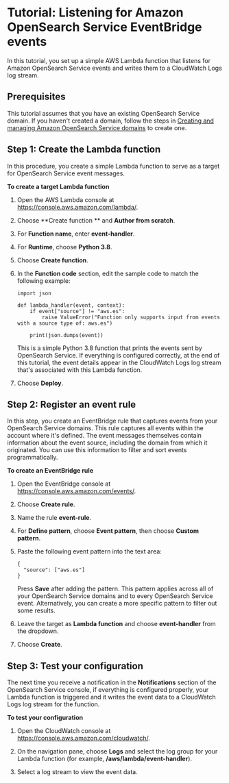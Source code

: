 # Tutorial: Listening for Amazon OpenSearch Service EventBridge events<a name="listening-events"></a>

In this tutorial, you set up a simple AWS Lambda function that listens for Amazon OpenSearch Service events and writes them to a CloudWatch Logs log stream\.

## Prerequisites<a name="listening-prereq"></a>

This tutorial assumes that you have an existing OpenSearch Service domain\. If you haven't created a domain, follow the steps in [Creating and managing Amazon OpenSearch Service domains](createupdatedomains.md) to create one\.

## Step 1: Create the Lambda function<a name="listening-lambda"></a>

In this procedure, you create a simple Lambda function to serve as a target for OpenSearch Service event messages\.

**To create a target Lambda function**

1. Open the AWS Lambda console at [https://console\.aws\.amazon\.com/lambda/](https://console.aws.amazon.com/lambda/)\.

1. Choose **Create function ** and **Author from scratch**\.

1. For **Function name**, enter **event\-handler**\. 

1. For **Runtime**, choose **Python 3\.8**\.

1. Choose **Create function**\.

1. In the **Function code** section, edit the sample code to match the following example:

   ```
   import json
   
   def lambda_handler(event, context):
       if event["source"] != "aws.es":
           raise ValueError("Function only supports input from events with a source type of: aws.es")
   
       print(json.dumps(event))
   ```

   This is a simple Python 3\.8 function that prints the events sent by OpenSearch Service\. If everything is configured correctly, at the end of this tutorial, the event details appear in the CloudWatch Logs log stream that's associated with this Lambda function\.

1. Choose **Deploy**\.

## Step 2: Register an event rule<a name="listening-rule"></a>

In this step, you create an EventBridge rule that captures events from your OpenSearch Service domains\. This rule captures all events within the account where it's defined\. The event messages themselves contain information about the event source, including the domain from which it originated\. You can use this information to filter and sort events programmatically\.

**To create an EventBridge rule** 

1. Open the EventBridge console at [https://console\.aws\.amazon\.com/events/](https://console.aws.amazon.com/events/)\.

1. Choose **Create rule**\.

1. Name the rule **event\-rule**\.

1. For **Define pattern**, choose **Event pattern**, then choose **Custom pattern**\.

1. Paste the following event pattern into the text area:

   ```
   {
     "source": ["aws.es"]
   }
   ```

   Press **Save** after adding the pattern\. This pattern applies across all of your OpenSearch Service domains and to every OpenSearch Service event\. Alternatively, you can create a more specific pattern to filter out some results\.

1. Leave the target as **Lambda function** and choose **event\-handler** from the dropdown\.

1. Choose **Create**\.

## Step 3: Test your configuration<a name="listening-test"></a>

The next time you receive a notification in the **Notifications** section of the OpenSearch Service console, if everything is configured properly, your Lambda function is triggered and it writes the event data to a CloudWatch Logs log stream for the function\.

**To test your configuration**

1. Open the CloudWatch console at [https://console\.aws\.amazon\.com/cloudwatch/](https://console.aws.amazon.com/cloudwatch/)\.

1. On the navigation pane, choose **Logs** and select the log group for your Lambda function \(for example, **/aws/lambda/event\-handler**\)\.

1. Select a log stream to view the event data\.